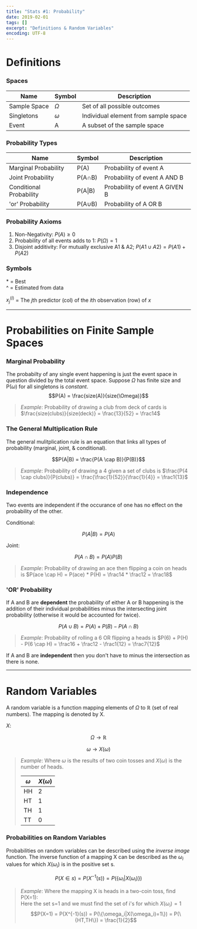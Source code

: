 ```yaml
---
title: "Stats #1: Probability"
date: 2019-02-01
tags: []
excerpt: "Definitions & Random Variables"
encoding: UTF-8
---
```


# Definitions

### Spaces

|Name|Symbol|Description|
|---|---|---|
|Sample Space|$\Omega$|Set of all possible outcomes|
|Singletons|$\omega$|Individual element from sample space|
|Event|A|A subset of the sample space|

### Probability Types

|Name|Symbol|Description|
|---|---|---|
|Marginal Probability|P(A)|Probability of event A|
|Joint Probability|P(A$\cap$B)|Probability of event A AND B|
|Conditional Probability|P(A\|B)|Probability of event A GIVEN B|
|'or' Probability|P(A$\cup$B)|Probability of A OR B|

### Probability Axioms

1. Non-Negativity: $P(A) \geq 0$
2. Probability of all events adds to 1: $P(\Omega) = 1$
3. Disjoint additivity: For mutually exclusive A1 & A2; $P(A1 \cup A2) = P(A1) + P(A2)$

### Symbols

\* = Best  
^ = Estimated from data

$x_j^{(i)}$ = The $j$th predictor (col) of the $i$th observation (row) of $x$

---
# Probabilities on Finite Sample Spaces

### Marginal Probability

The probabilty of any single event happening is just the event space in question divided by the total event space. Suppose $\Omega$ has finite size and P($\omega$) for all singletons is *constant*.  
$$P(A) = \frac{size(A)}{size(\Omega)}$$

> *Example*: Probability of drawing a club from deck of cards is $\frac{size(clubs)}{size(deck)} = \frac{13}{52} = \frac14$

### The General Multiplication Rule

The general mulitplication rule is an equation that links all types of probability (marginal, joint, & conditional).

$$P(A|B) = \frac{P(A \cap B)}{P(B)}$$

> *Example*: Probability of drawing a 4 given a set of clubs is $\frac{P(4 \cap clubs)}{P(clubs)} = \frac{\frac{1}{52}}{\frac{1}{4}} = \frac1{13}$

### Independence

Two events are independent if the occurance of one has no effect on the probability of the other.  

Conditional:  

$$P(A|B) = P(A)$$  

Joint:  

$$P(A \cap B) = P(A) P(B)$$  

> *Example*: Probability of drawing an ace then flipping a coin on heads is $P(ace \cap H) = P(ace) * P(H) = \frac14 * \frac12 = \frac18$

### 'OR' Probability

If A and B are **dependent** the probability of either A or B happening is the addition of their individual probabilities minus the intersecting joint probability (otherwise it would be accounted for twice).

$$P(A \cup B) = P(A) + P(B) - P(A \cap B)$$

> *Example*: Probability of rolling a 6 OR flipping a heads is $P(6) + P(H) - P(6 \cap H) = \frac16 + \frac12 - \frac1{12} = \frac7{12}$

If A and B are **independent** then you don't have to minus the intersection as there is none.

---
# Random Variables

A random variable is a function mapping elements of $\Omega$ to $\mathbb R$ (set of real numbers). The mapping is denoted by X.  

$X:$  

$$\Omega \rightarrow \mathbb R$$  

$$\omega \rightarrow X(\omega)$$

> *Example*: Where $\omega$ is the results of two coin tosses and $X(\omega)$ is the number of heads.
> 
> |$\omega$|$X(\omega)$|
> |---|---|
> |HH|2|
> |HT|1|
> |TH|1|
> |TT|0|

### Probabilities on Random Variables

Probabilities on random variables can be described using the *inverse image* function. The inverse function of a mapping X can be described as the $\omega_i$ values for which $X(\omega_i)$ is in the positive set s.

$$
P(X \in s) = P(X^{-1}(s)) = P(\{\omega_i|X(\omega_i)\})
$$

> *Example*: Where the mapping X is heads in a two-coin toss, find P(X=1):  
> Here the set s=1 and we must find the set of i's for which $X(\omega_i) = 1$
> $$P(X=1) = P(X^{-1}(s)) = P(\{\omega_i|X(\omega_i)=1\}) = P(\{HT,TH\}) = \frac{1}{2}$$